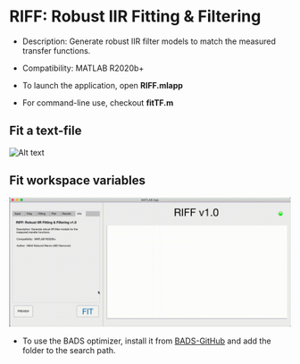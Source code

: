 # RIFF: Robust IIR Fitting & Filtering

- Description: Generate robust IIR filter models to match the measured transfer functions.

- Compatibility: MATLAB R2020b+

- To launch the application, open **RIFF.mlapp**

- For command-line use, checkout **fitTF.m**

## Fit a text-file
![Alt text](RIFF-tutorial-1.gif)

## Fit workspace variables 
![Alt text](RIFF-tutorial-2.gif)

- To use the BADS optimizer, install it from [BADS-GitHub](https://github.com/lacerbi/bads) and add the folder to the search path.
